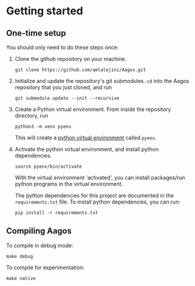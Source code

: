 # Getting started

## One-time setup

You should only need to do these steps once:

1) Clone the github repository on your machine.
   ```
   git clone https://github.com/amlalejini/Aagos.git
   ```
2) Initialize and update the repository's git submodules. `cd` into the Aagos repository that you just cloned, and run
   ```
   git submodule update --init --recursive
   ```

3) Create a Python virtual environment. From inside the repository directory, run
    ```
    python3 -m venv pyenv
    ```
    This will create a [python virtual environment](https://docs.python.org/3/library/venv.html) called `pyenv`.
4) Activate the python virtual environment, and install python dependencies.
    ```
    source pyenv/bin/activate
    ```
    With the virtual environment 'activated', you can install packages/run python programs in the virtual environment.

    The python dependencies for this project are documented in the `requirements.txt` file.
    To install python dependencies, you can run:

    ```
    pip install -r requirements.txt
    ```

## Compiling Aagos

To compile in debug mode:

```
make debug
```

To compile for experimentation:

```
make native
```